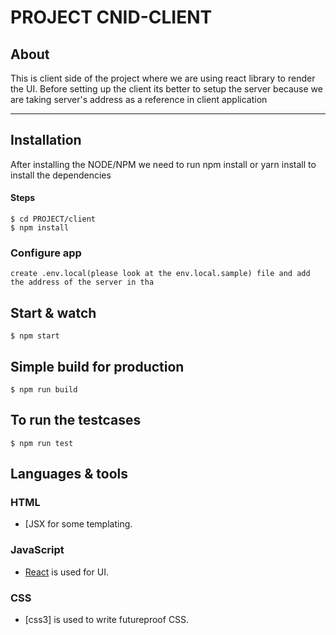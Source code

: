 # PROJECT CNID-CLIENT

## About

This is client side of the project where we are using react library to render the UI.
Before setting up the client its better to setup the server because we are taking server's address as a reference in client application

---

## Installation
After installing the NODE/NPM we need to run npm install or yarn install to install the dependencies
#### Steps

    $ cd PROJECT/client
    $ npm install

### Configure app

    create .env.local(please look at the env.local.sample) file and add the address of the server in tha

## Start & watch

    $ npm start

## Simple build for production

    $ npm run build

## To run the testcases 
    $ npm run test


## Languages & tools

### HTML

- [JSX for some templating.

### JavaScript

- [React](http://facebook.github.io/react) is used for UI.

### CSS

- [css3] is used to write futureproof CSS.